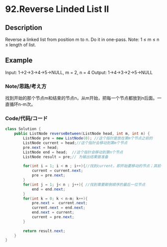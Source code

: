 # 92.Reverse Linded List II
## Description  
Reverse a linked list from position m to n. Do it in one-pass.
Note: 1 ≤ m ≤ n ≤ length of list.
## Example  
Input: 1->2->3->4->5->NULL, m = 2, n = 4
Output: 1->4->3->2->5->NULL
### Note/思路/考え方    
找到开始的那个节点m和结束的节点n，从m开始，把每一个节点都放到n后面。一直循环n-m次。

### Code/代码/コード
    
```java
class Solution {
    public ListNode reverseBetween(ListNode head, int m, int n) {
        ListNode pre = new ListNode(0); //这个指针是放在第m个节点之前的
        ListNode current = head;//这个指针会移动到第m个节点
        pre.next = head;
        ListNode end = head;  //这个指针会移动到第n个节点
        ListNode result = pre;// 为输出结果做准备
        
        for(int i = 1; i < m ; i++){//找到current，即开始要移动的节点；其前一位的节点pre  
            current = current.next;
            pre = pre.next;
        }
        for(int j = 1; j< n ; j++){ //找到需要颠倒顺序的最后一位节点
            end = end.next;
        }
        for(int k = 0; k < n-m; k++){
            pre.next =  current.next; 
            current.next = end.next;
            end.next = current;
            current = pre.next;
        }
        
        return result.next;
    }
}
```